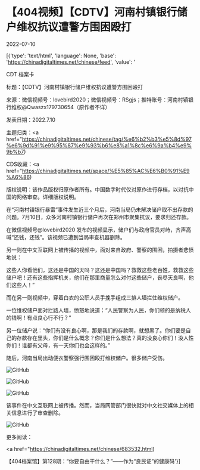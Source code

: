 # 【404视频】【CDTV】河南村镇银行储户维权抗议遭警方围困殴打

2022-07-10

[{'type': 'text/html', 'language': None, 'base': 'https://chinadigitaltimes.net/chinese/feed', 'value': '

CDT 档案卡

标题：【CDTV】河南村镇银行储户维权抗议遭警方围困殴打

来源：微信视频号：lovebird2020；微信视频号：RSgjs；推特账号：河南村镇银行维权@Qwaszx179730654（原作者不详）

发表日期：2022.7.10

主题归类：<a href="https://chinadigitaltimes.net/chinese/tag/%e6%b2%b3%e5%8d%97%e6%9d%91%e9%95%87%e9%93%b6%e8%a1%8c%e6%9a%b4%e9%9b%b7)

CDS收藏：<a href="https://chinadigitaltimes.net/space/%E5%85%AC%E6%B0%91%E9%A6%86)

版权说明：该作品版权归原作者所有。中国数字时代仅对原作进行存档，以对抗中国的网络审查。详细版权说明。





在“河南村镇银行暴雷”事件发生近三个月后，河南当局仍未解决储户取不出存款的问题。7月10日，众多河南村镇银行储户再次在郑州市聚集抗议，要求归还存款。



在微信视频号@lovebird2020 发布的视频显示，储户们与政府官员对峙，齐声高喊“还钱，还钱”。该视频已遭到当局审查机器删除。



另一则在中文互联网上被传播的视频中，面对来自政府、警察的围困，拍摄者悲愤地说：



这些人你看他们，这还是中国的天吗？这还是中国吗？救救这些老百姓，救救这些储户吧！还有这些指挥机关，他们在那里商量怎么对付这些储户，丧尽天良啊，他们这些人！”





而在另一则视频中，穿着白衣的公职人员手挽手组成三排人墙拦住维权储户。

一位维权储户面对拦路人墙，愤怒地说道：“人民警察为人民，你们领的是纳税人的钱啊！有点良心行不行？”

另一位储户说：“你们有没有良心啊，那是我们的存款啊，就想黑了。你们要是自己的存款存在里头，你们是什么概念？你们是什么想法？真的没良心你们！没人性你们！谁都有父母，有一天你们也会这样的。”



随后，河南当局出动便衣警察强行围困殴打维权储户。很多储户受伤。

![GitHub](https://chinadigitaltimes.net/chinese/files/2022/07/signal-2022-07-10-052257_003.jpeg)

![GitHub](https://chinadigitaltimes.net/chinese/files/2022/07/signal-2022-07-10-051701_004.jpeg)

![GitHub](https://chinadigitaltimes.net/chinese/files/2022/07/signal-2022-07-10-051701_003.jpeg)

该事件在中文互联网上被传播。然而，当局网管部门很快就对中文社交媒体上的相关信息进行了审查删除。

![GitHub](https://chinadigitaltimes.net/chinese/files/2022/07/IMG_9542.jpg)

更多阅读：

<a href="https://chinadigitaltimes.net/chinese/683532.html)

【404档案馆】第128期：“你要自由干什么？”——作为“良民证”的健康码'}]